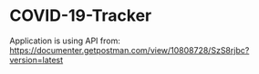 # COVID-19-Tracker

Application is using API from:
https://documenter.getpostman.com/view/10808728/SzS8rjbc?version=latest
